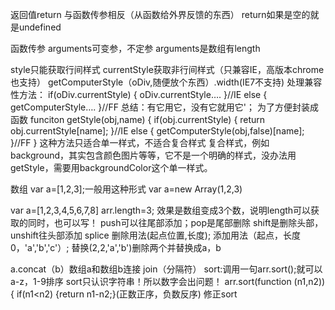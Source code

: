 返回值return
与函数传参相反（从函数给外界反馈的东西）
return如果是空的就是undefined

函数传参
arguments可变参，不定参
arguments是数组有length

style只能获取行间样式
currentStyle获取非行间样式（只兼容IE，高版本chrome也支持）
getComputerStyle（oDiv,随便放个东西）.width(IE7不支持)
处理兼容性方法：
if(oDiv.currentStyle)
{
oDiv.currentStyle….
}//IE
else
{
getComputerStyle….
}//FF
 总结：有它用它，没有它就用它'；
 为了方便封装成函数
 funciton getStyle(obj,name)
 {
 if(obj.currentStyle)
{
return obj.currentStyle[name];
}//IE
else
{
getComputerStyle(obj,false)[name];
}//FF
 }
这种方法只适合单一样式，不适合复合样式
复合样式，例如background，其实包含颜色图片等等，它不是一个明确的样式，没办法用getStyle，需要用backgroundColor这个单一样式。

数组
var a=[1,2,3];一般用这种形式
var a=new Array(1,2,3)

var a=[1,2,3,4,5,6,7,8]
arr.length=3;
效果是数组变成3个数，说明length可以获取的同时，也可以写！
push可以往尾部添加；pop是尾部删除
shift是删除头部，unshift往头部添加
splice
删除用法(起点位置,长度);
添加用法（起点，长度0，'a','b','c'）;
替换(2,2,'a','b')删除两个并替换成a，b

a.concat（b）数组a和数组b连接
join（分隔符）
 sort:调用一句arr.sort();就可以a-z，1-9排序
 sort只认识字符串！所以数字会出问题！
 arr.sort(function (n1,n2))
 {
 if(n1<n2)
 {return n1-n2;}(正数正序，负数反序)
 修正sort



















